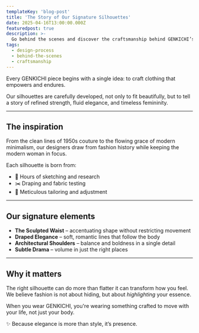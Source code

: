 ```yaml
---
templateKey: 'blog-post'
title: 'The Story of Our Signature Silhouettes'
date: 2025-04-16T13:00:00.000Z
featuredpost: true
description: >-
  Go behind the scenes and discover the craftsmanship behind GENKICHI’s most iconic designs and silhouettes.
tags:
  - design-process
  - behind-the-scenes
  - craftsmanship
---
```



Every GENKICHI piece begins with a single idea: to craft clothing that empowers and endures.

Our silhouettes are carefully developed, not only to fit beautifully, but to tell a story of refined strength, fluid elegance, and timeless femininity.

---

## The inspiration

From the clean lines of 1950s couture to the flowing grace of modern minimalism, our designers draw from fashion history while keeping the modern woman in focus.

Each silhouette is born from:
- 🎨 Hours of sketching and research  
- ✂️ Draping and fabric testing  
- 🧵 Meticulous tailoring and adjustment

---

## Our signature elements

- **The Sculpted Waist** – accentuating shape without restricting movement  
- **Draped Elegance** – soft, romantic lines that follow the body  
- **Architectural Shoulders** – balance and boldness in a single detail  
- **Subtle Drama** – volume in just the right places  

---

## Why it matters

The right silhouette can do more than flatter it can transform how you feel. We believe fashion is not about hiding, but about *highlighting* your essence.

When you wear GENKICHI, you're wearing something crafted to move with your life, not just your body.

✨ Because elegance is more than style, it’s presence.
